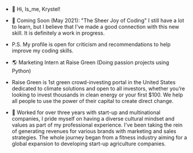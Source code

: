 - 👋 Hi, Is_me, Krystel! 
- 🌱 Coming Soon (May 2021): "The Sheer Joy of Coding" 
I still have a lot to learn, but I believe that I've made a good connection with this new skill. It is definitely a work in progress. 
- P.S. My profile is open for criticism and recommendations to help improve my coding skills.

- 🌎 Marketing Intern at Raise Green (Doing passion projects using Python)
- Raise Green is 1st green crowd-investing portal in the United States dedicated to climate solutions and open to all investors, whether you’re looking to invest thousands in clean energy or your first $100. We help all people to use the power of their capital to create direct change.


- 💞️ Worked for over three years with start-up and multinational companies, I pride myself on having a diverse cultural mindset and values as part of my professional experience.
I've been taking the rein of generating revenues for various brands with marketing and sales strategies. The whole journey began from a fitness industry aiming for a global expansion to developing start-up agriculture companies.


<!---
Tellybelly/Tellybelly is a ✨ special ✨ repository because its `README.md` (this file) appears on your GitHub profile.
You can click the Preview link to take a look at your changes.
--->
